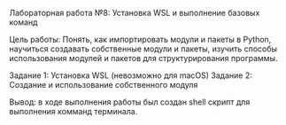 Лабораторная работа №8:  Установка WSL и выполнение базовых команд

Цель работы: Понять, как импортировать модули и пакеты в Python, научиться создавать собственные модули и пакеты, изучить способы использования модулей и пакетов для структурирования программы.

Задание 1:  Установка WSL (невозможно для macOS)
Задание 2: Создание и использование собственного модуля

Вывод: в ходе выполнения работы был создан shell скрипт для выполнения комманд терминала.
